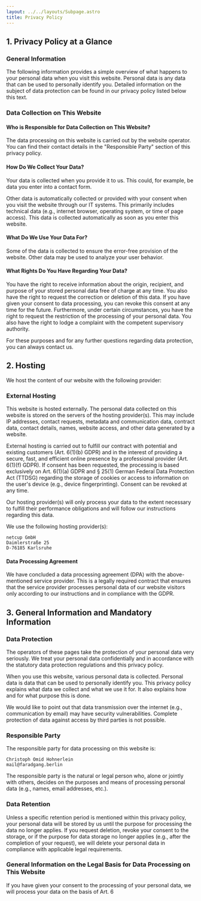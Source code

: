 ```yaml
---
layout: ../../layouts/Subpage.astro
title: Privacy Policy
---
```


## 1. Privacy Policy at a Glance

### General Information

The following information provides a simple overview of what happens to your personal data when you visit this website. Personal data is any data that can be used to personally identify you. Detailed information on the subject of data protection can be found in our privacy policy listed below this text.

### Data Collection on This Website

#### Who is Responsible for Data Collection on This Website?

The data processing on this website is carried out by the website operator. You can find their contact details in the "Responsible Party" section of this privacy policy.

#### How Do We Collect Your Data?

Your data is collected when you provide it to us. This could, for example, be data you enter into a contact form.

Other data is automatically collected or provided with your consent when you visit the website through our IT systems. This primarily includes technical data (e.g., internet browser, operating system, or time of page access). This data is collected automatically as soon as you enter this website.

#### What Do We Use Your Data For?

Some of the data is collected to ensure the error-free provision of the website. Other data may be used to analyze your user behavior.

#### What Rights Do You Have Regarding Your Data?

You have the right to receive information about the origin, recipient, and purpose of your stored personal data free of charge at any time. You also have the right to request the correction or deletion of this data. If you have given your consent to data processing, you can revoke this consent at any time for the future. Furthermore, under certain circumstances, you have the right to request the restriction of the processing of your personal data. You also have the right to lodge a complaint with the competent supervisory authority.

For these purposes and for any further questions regarding data protection, you can always contact us.

## 2. Hosting

We host the content of our website with the following provider:

### External Hosting

This website is hosted externally. The personal data collected on this website is stored on the servers of the hosting provider(s). This may include IP addresses, contact requests, metadata and communication data, contract data, contact details, names, website access, and other data generated by a website.

External hosting is carried out to fulfill our contract with potential and existing customers (Art. 6(1)(b) GDPR) and in the interest of providing a secure, fast, and efficient online presence by a professional provider (Art. 6(1)(f) GDPR). If consent has been requested, the processing is based exclusively on Art. 6(1)(a) GDPR and § 25(1) German Federal Data Protection Act (TTDSG) regarding the storage of cookies or access to information on the user's device (e.g., device fingerprinting). Consent can be revoked at any time.

Our hosting provider(s) will only process your data to the extent necessary to fulfill their performance obligations and will follow our instructions regarding this data.

We use the following hosting provider(s):

```
netcup GmbH
Daimlerstraße 25
D-76185 Karlsruhe
```

#### Data Processing Agreement

We have concluded a data processing agreement (DPA) with the above-mentioned service provider. This is a legally required contract that ensures that the service provider processes personal data of our website visitors only according to our instructions and in compliance with the GDPR.

## 3. General Information and Mandatory Information

### Data Protection

The operators of these pages take the protection of your personal data very seriously. We treat your personal data confidentially and in accordance with the statutory data protection regulations and this privacy policy.

When you use this website, various personal data is collected. Personal data is data that can be used to personally identify you. This privacy policy explains what data we collect and what we use it for. It also explains how and for what purpose this is done.

We would like to point out that data transmission over the internet (e.g., communication by email) may have security vulnerabilities. Complete protection of data against access by third parties is not possible.

### Responsible Party

The responsible party for data processing on this website is:

```
Christoph Omid Hohnerlein
mail@faradgang.berlin
```

The responsible party is the natural or legal person who, alone or jointly with others, decides on the purposes and means of processing personal data (e.g., names, email addresses, etc.).

### Data Retention

Unless a specific retention period is mentioned within this privacy policy, your personal data will be stored by us until the purpose for processing the data no longer applies. If you request deletion, revoke your consent to the storage, or if the purpose for data storage no longer applies (e.g., after the completion of your request), we will delete your personal data in compliance with applicable legal requirements.

### General Information on the Legal Basis for Data Processing on This Website

If you have given your consent to the processing of your personal data, we will process your data on the basis of Art. 6
